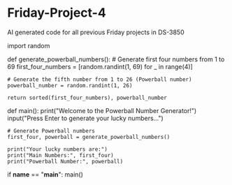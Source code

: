 # Friday-Project-4
AI generated code for all previous Friday projects in DS-3850

import random

def generate_powerball_numbers():
    # Generate first four numbers from 1 to 69
    first_four_numbers = [random.randint(1, 69) for _ in range(4)]
    
    # Generate the fifth number from 1 to 26 (Powerball number)
    powerball_number = random.randint(1, 26)
    
    return sorted(first_four_numbers), powerball_number

def main():
    print("Welcome to the Powerball Number Generator!")
    input("Press Enter to generate your lucky numbers...")
    
    # Generate Powerball numbers
    first_four, powerball = generate_powerball_numbers()
    
    print("Your lucky numbers are:")
    print("Main Numbers:", first_four)
    print("Powerball Number:", powerball)

if __name__ == "__main__":
    main()


    